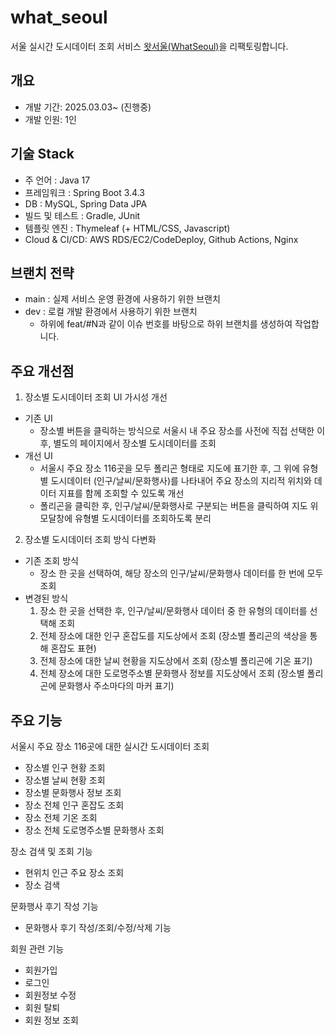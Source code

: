 # what_seoul
서울 실시간 도시데이터 조회 서비스 [왓서울(WhatSeoul)](https://github.com/WhatSEOUL/WhatSeoul)을 리팩토링합니다.
<br>

## 개요
- 개발 기간: 2025.03.03~ (진행중)
- 개발 인원: 1인

## 기술 Stack
- 주 언어 : Java 17
- 프레임워크 : Spring Boot 3.4.3
- DB : MySQL, Spring Data JPA
- 빌드 및 테스트 : Gradle, JUnit
- 템플릿 엔진 : Thymeleaf (+ HTML/CSS, Javascript)
- Cloud & CI/CD: AWS RDS/EC2/CodeDeploy, Github Actions, Nginx

## 브랜치 전략
- main : 실제 서비스 운영 환경에 사용하기 위한 브랜치
- dev : 로컬 개발 환경에서 사용하기 위한 브랜치
  - 하위에 feat/#N과 같이 이슈 번호를 바탕으로 하위 브랜치를 생성하여 작업합니다.

## 주요 개선점
1. 장소별 도시데이터 조회 UI 가시성 개선
  - 기존 UI
    - 장소별 버튼을 클릭하는 방식으로 서울시 내 주요 장소를 사전에 직접 선택한 이후, 별도의 페이지에서 장소별 도시데이터를 조회 
  - 개선 UI
    - 서울시 주요 장소 116곳을 모두 폴리곤 형태로 지도에 표기한 후, 그 위에 유형별 도시데이터 (인구/날씨/문화행사)를 나타내어 주요 장소의 지리적 위치와 데이터 지표를 함께 조회할 수 있도록 개선
    - 폴리곤을 클릭한 후, 인구/날씨/문화행사로 구분되는 버튼을 클릭하여 지도 위 모달창에 유형별 도시데이터를 조회하도록 분리
   
2. 장소별 도시데이터 조회 방식 다변화
  - 기존 조회 방식
    - 장소 한 곳을 선택하여, 해당 장소의 인구/날씨/문화행사 데이터를 한 번에 모두 조회
  - 변경된 방식
    1. 장소 한 곳을 선택한 후, 인구/날씨/문화행사 데이터 중 한 유형의 데이터를 선택해 조회
    2. 전체 장소에 대한 인구 혼잡도를 지도상에서 조회 (장소별 폴리곤의 색상을 통해 혼잡도 표현)
    3. 전체 장소에 대한 날씨 현황을 지도상에서 조회 (장소별 폴리곤에 기온 표기)
    4. 전체 장소에 대한 도로명주소별 문화행사 정보를 지도상에서 조회 (장소별 폴리곤에 문화행사 주소마다의 마커 표기)
   



## 주요 기능

서울시 주요 장소 116곳에 대한 실시간 도시데이터 조회
- 장소별 인구 현황 조회
- 장소별 날씨 현황 조회
- 장소별 문화행사 정보 조회 
- 장소 전체 인구 혼잡도 조회
- 장소 전체 기온 조회
- 장소 전체 도로명주소별 문화행사 조회

장소 검색 및 조회 기능
- 현위치 인근 주요 장소 조회
- 장소 검색

문화행사 후기 작성 기능
- 문화행사 후기 작성/조회/수정/삭제 기능

회원 관련 기능
- 회원가입
- 로그인
- 회원정보 수정
- 회원 탈퇴
- 회원 정보 조회
